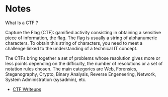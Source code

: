 # Notes 

What Is a CTF ?

Capture the Flag (CTF): gamified activity consisting in obtaining a sensitive piece of information, the flag. The flag is usually a string of alphanumeric characters. To obtain this string of characters, you need to meet a challenge linked to the understanding of a technical IT concept.

The CTFs bring together a set of problems whose resolution gives more or less points depending on the difficulty, the number of resolutions or a set of notation rules chosen. The main categories are Web, Forensics, Steganography, Crypto, Binary Analysis, Reverse Engeneering, Network, System Administration (sysadmin), etc.

- [CTF Writeups](CTF%20Writeups)


